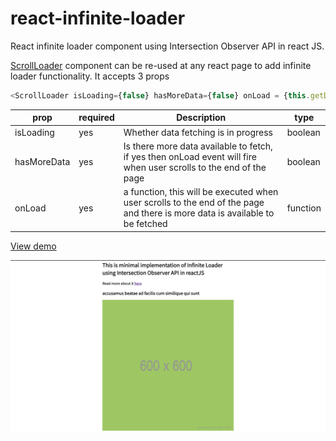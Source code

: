 # react-infinite-loader

React infinite loader component using Intersection Observer API in react JS.

[ScrollLoader](./src/components/ScrollLoader/index.js) component can be re-used at any react page to add infinite loader functionality. It accepts 3 props

```js
<ScrollLoader isLoading={false} hasMoreData={false} onLoad = {this.getData} >
```

| prop        | required | Description                                                                                                                  | type     |
| ----------- | -------- | ---------------------------------------------------------------------------------------------------------------------------- | -------- |
| isLoading   | yes      | Whether data fetching is in progress                                                                                         | boolean  |
| hasMoreData | yes      | Is there more data available to fetch, if yes then onLoad event will fire when user scrolls to the end of the page           | boolean  |
| onLoad      | yes      | a function, this will be executed when user scrolls to the end of the page and there is more data is available to be fetched | function |

[View demo](https://reverent-euler-e89f82.netlify.app/)

![Screenshot](./shot.png)

